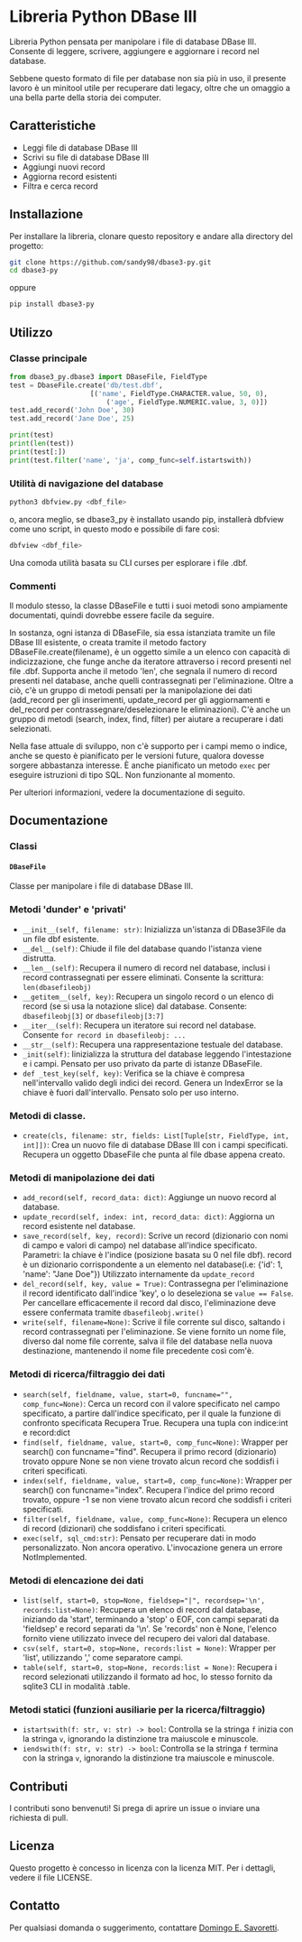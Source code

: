 # Libreria Python DBase III

Libreria Python pensata per manipolare i file di database DBase III. Consente di leggere, scrivere, aggiungere e aggiornare i record nel database.

Sebbene questo formato di file per database non sia più in uso, il presente lavoro è un minitool utile per recuperare dati legacy, oltre che un omaggio a una bella parte della storia dei computer.

## Caratteristiche

- Leggi file di database DBase III
- Scrivi su file di database DBase III
- Aggiungi nuovi record
- Aggiorna record esistenti
- Filtra e cerca record

## Installazione

Per installare la libreria, clonare questo repository e andare alla directory del progetto:

```bash
git clone https://github.com/sandy98/dbase3-py.git
cd dbase3-py
```

oppure

```bash 
pip install dbase3-py
```

## Utilizzo

### Classe principale

```python
from dbase3_py.dbase3 import DBaseFile, FieldType
test = DbaseFile.create('db/test.dbf',
                    [('name', FieldType.CHARACTER.value, 50, 0),
                        ('age', FieldType.NUMERIC.value, 3, 0)])
test.add_record('John Doe', 30)
test.add_record('Jane Doe', 25)

print(test)
print(len(test))
print(test[:])
print(test.filter('name', 'ja', comp_func=self.istartswith))

```

### Utilità di navigazione del database

```bash
python3 dbfview.py <dbf_file>
```
o, ancora meglio, se dbase3_py è installato usando pip, installerà dbfview come uno script, in questo modo e possibile di fare così:
```bash
dbfview <dbf_file>
```

Una comoda utilità basata su CLI curses per esplorare i file .dbf.

### Commenti

Il modulo stesso, la classe DBaseFile e tutti i suoi metodi sono ampiamente documentati, quindi dovrebbe essere facile da seguire.

In sostanza, ogni istanza di DBaseFile, sia essa istanziata tramite un file DBase III esistente, o creata tramite il metodo factory DBaseFile.create(filename), è un oggetto simile a un elenco con capacità di indicizzazione, che funge anche da iteratore attraverso i record presenti nel file .dbf. Supporta anche il metodo 'len', che segnala il numero di record presenti nel database, anche quelli contrassegnati per l'eliminazione.
Oltre a ciò, c'è un gruppo di metodi pensati per la manipolazione dei dati (add_record per gli inserimenti, update_record per gli aggiornamenti e del_record per contrassegnare/deselezionare le eliminazioni).
C'è anche un gruppo di metodi (search, index, find, filter) per aiutare a recuperare i dati selezionati.

Nella fase attuale di sviluppo, non c'è supporto per i campi memo o indice, anche se questo è pianificato per le versioni future, qualora dovesse sorgere abbastanza interesse. È anche pianificato un metodo `exec` per eseguire istruzioni di tipo SQL. Non funzionante al momento.

Per ulteriori informazioni, vedere la documentazione di seguito.

## Documentazione

### Classi

#### `DBaseFile`

Classe per manipolare i file di database DBase III.

### Metodi 'dunder' e 'privati'

- `__init__(self, filename: str)`: Inizializza un'istanza di DBase3File da un file dbf esistente.
- `__del__(self)`: Chiude il file del database quando l'istanza viene distrutta.
- `__len__(self)`: Recupera il numero di record nel database, inclusi i record contrassegnati per essere eliminati. Consente la scrittura: `len(dbasefileobj)`
- `__getitem__(self, key)`: Recupera un singolo record o un elenco di record (se si usa la notazione slice) dal database. Consente: `dbasefileobj[3]` or `dbasefileobj[3:7]`  
- `__iter__(self)`: Recupera un iteratore sui record nel database. Consente `for record in dbasefileobj: ...`
- `__str__(self)`:  Recupera una rappresentazione testuale del database.
- `_init(self)`: Iinizializza la struttura del database leggendo l'intestazione e i campi. Pensato per uso privato da parte di istanze DBaseFile.
- `def _test_key(self, key)`: Verifica se la chiave è compresa nell'intervallo valido degli indici dei record. Genera un IndexError se la chiave è fuori dall'intervallo. Pensato solo per uso interno.
    
### Metodi di classe.

- `create(cls, filename: str, fields: List[Tuple[str, FieldType, int, int]])`: Crea un nuovo file di database DBase III con i campi specificati. Recupera un oggetto DbaseFile che punta al file dbase appena creato.

### Metodi di manipolazione dei dati

- `add_record(self, record_data: dict)`: Aggiunge un nuovo record al database.
- `update_record(self, index: int, record_data: dict)`: Aggiorna un record esistente nel database.
- `save_record(self, key, record)`: Scrive un record (dizionario con nomi di campo e valori di campo) nel database all'indice specificato. Parametri: la chiave è l'indice (posizione basata su 0 nel file dbf). record è un dizionario corrispondente a un elemento nel database(i.e: {'id': 1, 'name': "Jane Doe"}) Utilizzato internamente da `update_record` 
- `del_record(self, key, value = True)`: Contrassegna per l'eliminazione il record identificato dall'indice 'key', o lo deseleziona se `value == False`. Per cancellare efficacemente il record dal disco, l'eliminazione deve essere confermata tramite `dbasefileobj.write()`
- `write(self, filename=None)`: Scrive il file corrente sul disco, saltando i record contrassegnati per l'eliminazione. Se viene fornito un nome file, diverso dal nome file corrente, salva il file del database nella nuova destinazione, mantenendo il nome file precedente così com'è.

### Metodi di ricerca/filtraggio dei dati

-  `search(self, fieldname, value, start=0, funcname="", comp_func=None)`: Cerca un record con il valore specificato nel campo specificato, a partire dall'indice specificato, per il quale la funzione di confronto specificata Recupera True. Recupera una tupla con indice:int e record:dict
-  `find(self, fieldname, value, start=0, comp_func=None)`: Wrapper per search() con funcname="find". Recupera il primo record (dizionario) trovato oppure None se non viene trovato alcun record che soddisfi i criteri specificati.
-  `index(self, fieldname, value, start=0, comp_func=None)`:  Wrapper per search() con funcname="index". Recupera l'indice del primo record trovato, oppure -1 se non viene trovato alcun record che soddisfi i criteri specificati.
-  `filter(self, fieldname, value, comp_func=None)`:  Recupera un elenco di record (dizionari) che soddisfano i criteri specificati.
- `exec(self, sql_cmd:str)`: Pensato per recuperare dati in modo personalizzato. Non ancora operativo. L'invocazione genera un errore NotImplemented.

### Metodi di elencazione dei dati

-  `list(self, start=0, stop=None, fieldsep="|", recordsep='\n', records:list=None)`:  Recupera un elenco di record dal database, iniziando da 'start', terminando a 'stop' o EOF, con campi separati da 'fieldsep' e record separati da '\n'. Se 'records' non è None, l'elenco fornito viene utilizzato invece del recupero dei valori dal database.
-  `csv(self, start=0, stop=None, records:list = None)`: Wrapper per 'list', utilizzando ',' come separatore campi.
-  `table(self, start=0, stop=None, records:list = None)`: Recupera i record selezionati utilizzando il formato ad hoc, lo stesso fornito da sqlite3 CLI in modalità .table.

### Metodi statici (funzioni ausiliarie per la ricerca/filtraggio)

- `istartswith(f: str, v: str) -> bool`: Controlla se la stringa `f` inizia con la stringa `v`, ignorando la distinzione tra maiuscole e minuscole.
- `iendswith(f: str, v: str) -> bool`: Controlla se la stringa `f` termina con la stringa `v`, ignorando la distinzione tra maiuscole e minuscole.

## Contributi

I contributi sono benvenuti! Si prega di aprire un issue o inviare una richiesta di pull.

## Licenza

Questo progetto è concesso in licenza con la licenza MIT. Per i dettagli, vedere il file LICENSE.

## Contatto

Per qualsiasi domanda o suggerimento, contattare [Domingo E. Savoretti](mailto:esavoretti@gmail.com).


